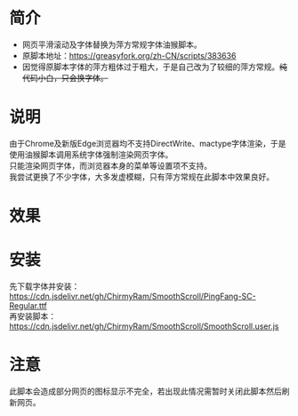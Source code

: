# 简介
* 网页平滑滚动及字体替换为萍方常规字体油猴脚本。
* 原脚本地址：https://greasyfork.org/zh-CN/scripts/383636
* 因觉得原脚本字体的萍方粗体过于粗大，于是自己改为了较细的萍方常规。~~纯代码小白，只会换字体。~~

# 说明
由于Chrome及新版Edge浏览器均不支持DirectWrite、mactype字体渲染，于是使用油猴脚本调用系统字体强制渲染网页字体。<br/>
只能渲染网页字体，而浏览器本身的菜单等设置项不支持。<br/>
我尝试更换了不少字体，大多发虚模糊，只有萍方常规在此脚本中效果良好。<br/>

# 效果


# 安装
先下载字体并安装：https://cdn.jsdelivr.net/gh/ChirmyRam/SmoothScroll/PingFang-SC-Regular.ttf<br/>
再安装脚本：https://cdn.jsdelivr.net/gh/ChirmyRam/SmoothScroll/SmoothScroll.user.js

# 注意
此脚本会造成部分网页的图标显示不完全，若出现此情况需暂时关闭此脚本然后刷新网页。
